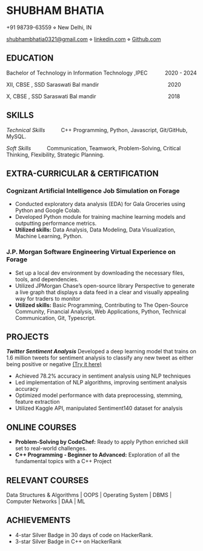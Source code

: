 
# SHUBHAM BHATIA
+91 98739-63559 ⋄ New Delhi, IN

[shubhambhatia0321@gmail.com](shubhambhatia2103@gmail.com) ⋄ [linkedin.com](https://www.linkedin.com/in/shubhambhatia2103/) ⋄ [Github.com](https://github.com/shubhambhatia2103)



## EDUCATION
Bachelor of Technology in Information Technology ,IPEC &emsp;&emsp;&emsp;2020 - 2024

XII, CBSE , SSD Saraswati Bal mandir&emsp;&emsp;&emsp;&emsp;&emsp;&emsp;&emsp;&emsp;&emsp;&emsp;&emsp;&emsp;&emsp;2020

X, CBSE , SSD Saraswati Bal mandir &emsp;&emsp;&emsp;&emsp;&emsp;&emsp;&emsp;&emsp;&emsp;&emsp;&emsp;&emsp;&emsp; 2018

## SKILLS

*Technical Skills*&emsp;&emsp;&emsp;C++ Programming, Python, Javascript, Git/GitHub, MySQL.

*Soft Skills*&emsp;&emsp;&emsp;Communication, Teamwork, Problem-Solving, Critical Thinking, Flexibility, Strategic Planning.

## EXTRA-CURRICULAR & CERTIFICATION

### Cognizant Artificial Intelligence Job Simulation on Forage

- Conducted exploratory data analysis (EDA) for Gala Groceries using Python and Google Colab.
- Developed Python module for training machine learning models and outputting performance metrics.
- **Utilized skills:** Data Analysis, Data Modeling, Data Visualization, Machine Learning, Python.

### J.P. Morgan Software Engineering Virtual Experience on Forage

- Set up a local dev environment by downloading the necessary files, tools, and dependencies.
- Utilized JPMorgan Chase’s open-source library Perspective to generate a live graph that displays a data feed in a clear and visually appealing way for traders to monitor
- **Utilized skills:** Basic Programming, Contributing to The Open-Source Community, Financial Analysis, Web Applications, Python, Technical Communication, Git, Typescript.


## PROJECTS

***Twitter Sentiment Analysis*** Developed a deep learning model that trains on 1.6 million tweets for sentiment analysis to classify any new tweet as either being positive or negative [(Try it here)](https://github.com/shubhambhatia2103/Twitter-Sentiment-Analysis)
- Achieved 78.2% accuracy in sentiment analysis using NLP techniques
- Led implementation of NLP algorithms, improving sentiment analysis accuracy
- Optimized model performance with data preprocessing, stemming, feature extraction
- Utilized Kaggle API, manipulated Sentiment140 dataset for analysis


## ONLINE COURSES

- **Problem-Solving by CodeChef:** Ready to apply Python enriched skill set to real-world challenges.
- **C++ Programming - Beginner to Advanced:** Exploration of all the fundamental topics with a C++ Project


## RELEVANT COURSES

Data Structures & Algorithms | OOPS | Operating System | DBMS | Computer Networks | DAA | ML


## ACHIEVEMENTS

-  4-star Silver Badge in 30 days of code on HackerRank.
- 3-star Silver Badge in C++ on HackerRank
